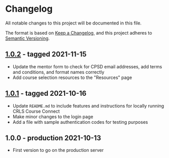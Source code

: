 # Changelog

All notable changes to this project will be documented in this file.

The format is based on [Keep a Changelog](https://keepachangelog.com/en/1.0.0/),
and this project adheres to [Semantic Versioning](https://semver.org/spec/v2.0.0.html).

## [1.0.2](https://github.com/jadebuckwalter/course-connect/releases/tag/v1.0.2) - tagged 2021-11-15
- Update the mentor form to check for CPSD email addresses, add terms and conditions, and format names correctly
- Add course selection resources to the "Resources" page

## [1.0.1](https://github.com/jadebuckwalter/course-connect/releases/tag/v1.0.1) - tagged 2021-10-16
- Update `README.md` to include features and instructions for locally running CRLS Course Connect
- Make minor changes to the login page
- Add a file with sample authentication codes for testing purposes

## 1.0.0 - production 2021-10-13
- First version to go on the production server
